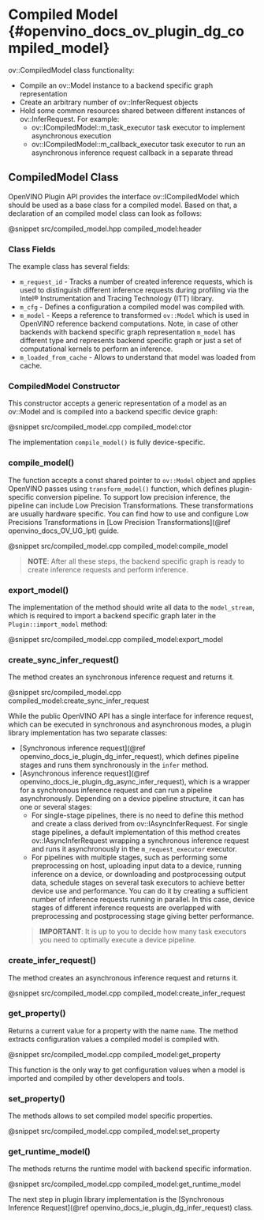 # Compiled Model {#openvino_docs_ov_plugin_dg_compiled_model}

ov::CompiledModel class functionality:
- Compile an ov::Model instance to a backend specific graph representation
- Create an arbitrary number of ov::InferRequest objects
- Hold some common resources shared between different instances of ov::InferRequest. For example:
	- ov::ICompiledModel::m_task_executor task executor to implement asynchronous execution
	- ov::ICompiledModel::m_callback_executor task executor to run an asynchronous inference request callback in a separate thread

CompiledModel Class
------------------------

OpenVINO Plugin API provides the interface ov::ICompiledModel which should be used as a base class for a compiled model. Based on that, a declaration of an compiled model class can look as follows: 

@snippet src/compiled_model.hpp compiled_model:header

### Class Fields

The example class has several fields:

- `m_request_id` - Tracks a number of created inference requests, which is used to distinguish different inference requests during profiling via the Intel® Instrumentation and Tracing Technology (ITT) library.
- `m_cfg` - Defines a configuration a compiled model was compiled with.
- `m_model` - Keeps a reference to transformed `ov::Model` which is used in OpenVINO reference backend computations. Note, in case of other backends with backend specific graph representation `m_model` has different type and represents backend specific graph or just a set of computational kernels to perform an inference.
- `m_loaded_from_cache` - Allows to understand that model was loaded from cache.

### CompiledModel Constructor

This constructor accepts a generic representation of a model as an ov::Model and is compiled into a backend specific device graph:

@snippet src/compiled_model.cpp compiled_model:ctor

The implementation `compile_model()` is fully device-specific.

### compile_model()

The function accepts a const shared pointer to `ov::Model` object and applies OpenVINO passes using `transform_model()` function, which defines plugin-specific conversion pipeline. To support low precision inference, the pipeline can include Low Precision Transformations. These transformations are usually hardware specific. You can find how to use and configure Low Precisions Transformations in [Low Precision Transformations](@ref openvino_docs_OV_UG_lpt) guide.

@snippet src/compiled_model.cpp compiled_model:compile_model

> **NOTE**: After all these steps, the backend specific graph is ready to create inference requests and perform inference.

### export_model()

The implementation of the method should write all data to the `model_stream`, which is required to import a backend specific graph later in the `Plugin::import_model` method:

@snippet src/compiled_model.cpp compiled_model:export_model

### create_sync_infer_request()

The method creates an synchronous inference request and returns it.

@snippet src/compiled_model.cpp compiled_model:create_sync_infer_request

While the public OpenVINO API has a single interface for inference request, which can be executed in synchronous and asynchronous modes, a plugin library implementation has two separate classes:

- [Synchronous inference request](@ref openvino_docs_ie_plugin_dg_infer_request), which defines pipeline stages and runs them synchronously in the `infer` method.
- [Asynchronous inference request](@ref openvino_docs_ie_plugin_dg_async_infer_request), which is a wrapper for a synchronous inference request and can run a pipeline asynchronously. Depending on a device pipeline structure, it can has one or several stages:
   - For single-stage pipelines, there is no need to define this method and create a class derived from ov::IAsyncInferRequest. For single stage pipelines, a default implementation of this method creates ov::IAsyncInferRequest wrapping a synchronous inference request and runs it asynchronously in the `m_request_executor` executor.
   - For pipelines with multiple stages, such as performing some preprocessing on host, uploading input data to a device, running inference on a device, or downloading and postprocessing output data, schedule stages on several task executors to achieve better device use and performance. You can do it by creating a sufficient number of inference requests running in parallel. In this case, device stages of different inference requests are overlapped with preprocessing and postprocessing stage giving better performance.
   > **IMPORTANT**: It is up to you to decide how many task executors you need to optimally execute a device pipeline.

### create_infer_request()

The method creates an asynchronous inference request and returns it.

@snippet src/compiled_model.cpp compiled_model:create_infer_request

### get_property()

Returns a current value for a property with the name `name`. The method extracts configuration values a compiled model is compiled with.

@snippet src/compiled_model.cpp compiled_model:get_property

This function is the only way to get configuration values when a model is imported and compiled by other developers and tools.

### set_property()

The methods allows to set compiled model specific properties.

@snippet src/compiled_model.cpp compiled_model:set_property

### get_runtime_model()

The methods returns the runtime model with backend specific information.

@snippet src/compiled_model.cpp compiled_model:get_runtime_model

The next step in plugin library implementation is the [Synchronous Inference Request](@ref openvino_docs_ie_plugin_dg_infer_request) class.
